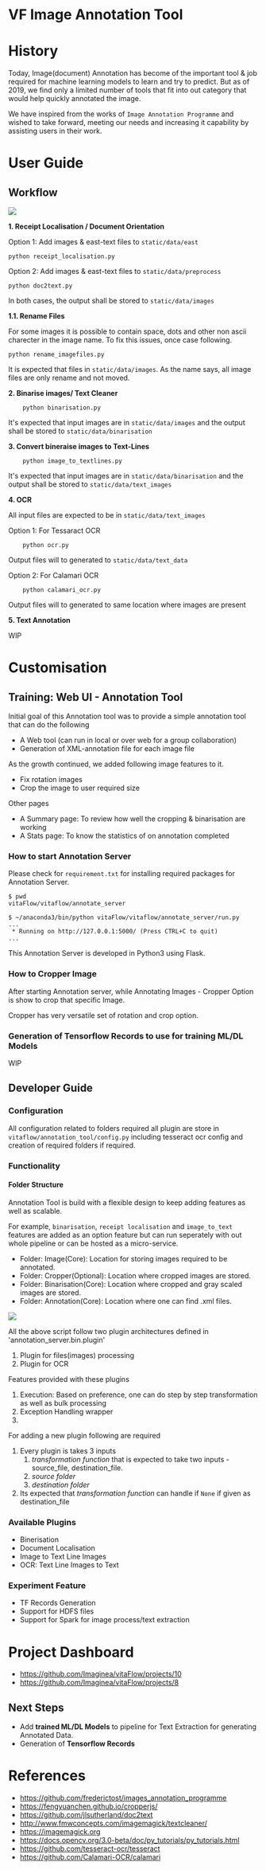 # VF Image Annotation Tool

# History

Today, Image(document) Annotation has become of the important tool & job required for machine learning models to learn and try to predict. But as of 2019, we find only a limited number of tools that fit into out category that would help quickly annotated the image.

We have inspired from the works of `Image Annotation Programme` and wished to take forward, meeting our needs and increasing it capability by assisting users in their work.


# User Guide

## Workflow

![](../../docs/images/annotation_tool_ocr_pipeline.png)

__1. Receipt Localisation / Document Orientation__

Option 1: Add images & east-text files to `static/data/east`

    python receipt_localisation.py

Option 2: Add images & east-text files to `static/data/preprocess`

    python doc2text.py

In both cases, the output shall be stored to `static/data/images`

__1.1. Rename Files__

For some images it is possible to contain space, dots and other non ascii charecter in the image name. To fix this issues, once case following.

    python rename_imagefiles.py

It is expected that files in `static/data/images`. As the name says, all image files are only rename and not moved.

__2. Binarise images/ Text Cleaner__

        python binarisation.py

It's expected that input images are in `static/data/images` and the output shall be stored to `static/data/binarisation`

__3. Convert bineraise images to Text-Lines__

        python image_to_textlines.py

It's expected that input images are in `static/data/binarisation` and the output shall be stored to `static/data/text_images`

__4. OCR__

All input files are expected to be in `static/data/text_images`

Option 1: For Tessaract OCR

        python ocr.py

Output files will to generated to `static/data/text_data`

Option 2: For Calamari OCR

        python calamari_ocr.py

Output files will to generated to same location where images are present

__5. Text Annotation__

WIP

# Customisation

## Training: Web UI - Annotation Tool

Initial goal of this Annotation tool was to provide a simple annotation tool that can do the following

* A Web tool (can run in local or over web for a group collaboration)
* Generation of XML-annotation file for each image file

As the growth continued, we added following image features to it.

* Fix rotation images
* Crop the image to user required size

Other pages

* A Summary page: To review how well the cropping & binarisation are working
* A Stats page: To know the statistics of on annotation completed



### How to start Annotation Server

Please check for `requirement.txt` for installing required packages for Annotation Server.

```
$ pwd
vitaFlow/vitaflow/annotate_server

$ ~/anaconda3/bin/python vitaFlow/vitaflow/annotate_server/run.py
...
 * Running on http://127.0.0.1:5000/ (Press CTRL+C to quit)
...
```

This Annotation Server is developed in Python3 using Flask. 

### How to Cropper Image

After starting Annotation server, while Annotating Images - Cropper Option is show to crop that specific Image.

Cropper has very versatile set of rotation and crop option.

### Generation of Tensorflow Records to use for training ML/DL Models

WIP



## Developer Guide

### Configuration

All configuration related to folders required all plugin are store in `vitaflow/annotation_tool/config.py` including tesseract ocr config and creation of required folders if required.

### Functionality

#### Folder Structure

Annotation Tool is build with a flexible design to keep adding features as well as scalable.

For example, `binarisation`, `receipt localisation` and `image_to_text` features are added as an option feature but can run seperately with out whole pipeline or can be hosted as a micro-service.

- Folder: Image(Core): Location for storing images required to be annotated.
- Folder: Cropper(Optional): Location where cropped images are stored.
- Folder: Binarisation(Core): Location where cropped and gray scaled images are stored.
- Folder: Annotation(Core): Location where one can find .xml files.

![](../../docs/images/PluginModels.png)

All the above script follow two plugin architectures defined in 'annotation_server.bin.plugin'

1. Plugin for files(images) processing
2. Plugin for OCR

Features provided with these plugins

1. Execution: Based on preference, one can do step by step transformation as well as bulk processing
2. Exception Handling wrapper
3. 

For adding a new plugin following are required

1. Every plugin is takes 3 inputs
    1. _transformation function_ that is expected to take two inputs - source_file, destination_file.
    2. _source folder_
    3. _destination folder_
2. Its expected that _transformation function_ can handle if `None` if given as destination_file

### Available Plugins

* Binerisation
* Document Localisation
* Image to Text Line Images
* OCR: Text Line Images to Text

### Experiment Feature

* TF Records Generation
* Support for HDFS files
* Support for Spark for image process/text extraction

# Project Dashboard

* https://github.com/Imaginea/vitaFlow/projects/10
* https://github.com/Imaginea/vitaFlow/projects/8

## Next Steps

* Add __trained ML/DL Models__ to pipeline for Text Extraction for generating Annotated Data.
* Generation of __Tensorflow Records__


# References

* https://github.com/frederictost/images_annotation_programme
* https://fengyuanchen.github.io/cropperjs/
* https://github.com/jlsutherland/doc2text
* http://www.fmwconcepts.com/imagemagick/textcleaner/
* https://imagemagick.org
* https://docs.opencv.org/3.0-beta/doc/py_tutorials/py_tutorials.html
* https://github.com/tesseract-ocr/tesseract
* https://github.com/Calamari-OCR/calamari

